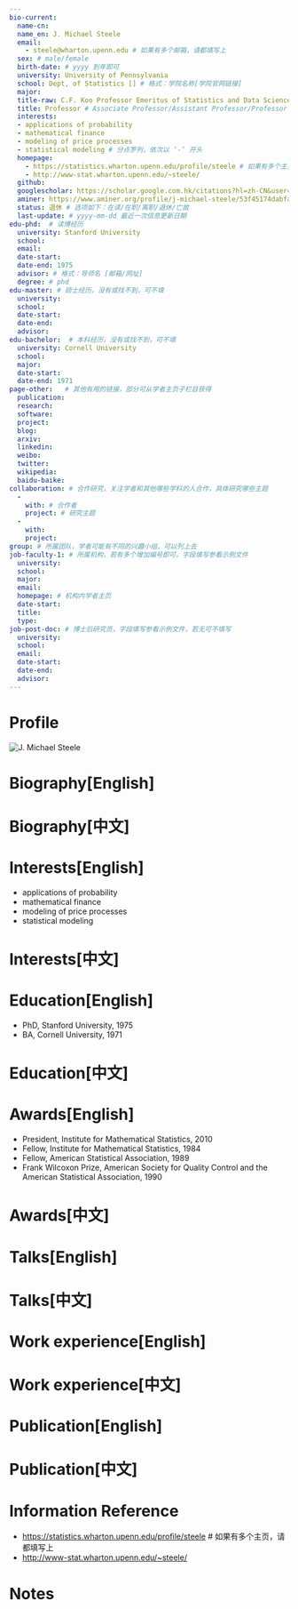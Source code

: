 ```yaml
---
bio-current:
  name-cn: 
  name_en: J. Michael Steele
  email: 
    - steele@wharton.upenn.edu # 如果有多个邮箱，请都填写上
  sex: # male/female
  birth-date: # yyyy 到年即可
  university: University of Pennsylvania 
  school: Dept, of Statistics [] # 格式：学院名称[学院官网链接]
  major: 
  title-raw: C.F. Koo Professor Emeritus of Statistics and Data Science# 主页原始字符串
  title: Professor # Associate Professor/Assistant Professor/Professor
  interests: 
  - applications of probability
  - mathematical finance
  - modeling of price processes
  - statistical modeling # 分点罗列，依次以 ‘-’ 开头
  homepage: 
    - https://statistics.wharton.upenn.edu/profile/steele # 如果有多个主页，请都填写上
    - http://www-stat.wharton.upenn.edu/~steele/
  github: 
  googlescholar: https://scholar.google.com.hk/citations?hl=zh-CN&user=gh3AxfAAAAAJ
  aminer: https://www.aminer.org/profile/j-michael-steele/53f45174dabfaeecd69d895c # 从这里查找 https://www.aminer.org/search/person
  status: 退休 # 选项如下：在读/在职/离职/退休/亡故
  last-update: # yyyy-mm-dd 最近一次信息更新日期
edu-phd:  # 读博经历
  university: Stanford University
  school: 
  email: 
  date-start: 
  date-end: 1975
  advisor: # 格式：导师名 [邮箱/网址]
  degree: # phd
edu-master: # 硕士经历，没有或找不到，可不填
  university: 
  school: 
  date-start: 
  date-end: 
  advisor:
edu-bachelor:  # 本科经历，没有或找不到，可不填
  university: Cornell University
  school: 
  major: 
  date-start: 
  date-end: 1971
page-other:   # 其他有用的链接，部分可从学者主页子栏目获得
  publication: 
  research: 
  software: 
  project: 
  blog: 
  arxiv: 
  linkedin: 
  weibo:
  twitter:
  wikipedia:
  baidu-baike:
collaboration: # 合作研究，关注学者和其他哪些学科的人合作，具体研究哪些主题
  - 
    with: # 合作者
    project: # 研究主题
  - 
    with: 
    project: 
group: # 所属团队，学者可能有不同的兴趣小组，可以列上去
job-faculty-1: # 所属机构，若有多个增加编号即可，字段填写参看示例文件
  university: 
  school: 
  major: 
  email: 
  homepage: # 机构内学者主页
  date-start: 
  title: 
  type: 
job-post-doc: # 博士后研究员，字段填写参看示例文件，若无可不填写
  university: 
  school: 
  email: 
  date-start: 
  date-end: 
  advisor: 
---
```


# Profile

![J. Michael Steele](https://faculty.wharton.upenn.edu/wp-content/uploads/2012/04/Steele_michael_rdax_192x226.jpg)

# Biography[English]

# Biography[中文]

# Interests[English]
  - applications of probability
  - mathematical finance
  - modeling of price processes
  - statistical modeling
# Interests[中文]

# Education[English]
  - PhD, Stanford University, 1975
  - BA, Cornell University, 1971
# Education[中文]

# Awards[English]
  - President, Institute for Mathematical Statistics, 2010  
  - Fellow, Institute for Mathematical Statistics, 1984  
  - Fellow, American Statistical Association, 1989  
  - Frank Wilcoxon Prize, American Society for Quality Control and the American Statistical Association, 1990
# Awards[中文]

# Talks[English]

# Talks[中文]

# Work experience[English]

# Work experience[中文]

# Publication[English]

# Publication[中文]

# Information Reference
  - https://statistics.wharton.upenn.edu/profile/steele # 如果有多个主页，请都填写上
  - http://www-stat.wharton.upenn.edu/~steele/
# Notes